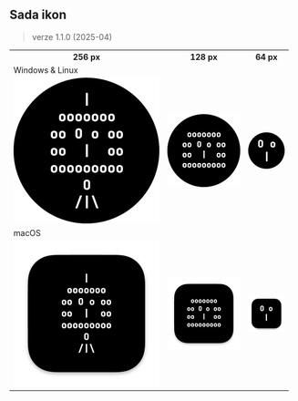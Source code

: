 ## Sada ikon

> verze 1.1.0 (2025-04)

<table>
  <tr>
    <th>256 px</th>
    <th>128 px</th>
    <th>64 px</th>
  </tr>
  <tr>
    <td colspan="3">Windows &amp; Linux</td>
  </tr>
  <tr>
    <td><img src="ico-256.png" alt="256px ikonka pro Windows"></td>
    <td><img src="ico-128.png" alt="128px ikonka pro Windows"></td>
    <td><img src="ico-64.png" alt="64px ikonka pro Windows"></td>
  </tr>
  <tr>
    <td colspan="3">macOS</td>
  </tr>
  <tr>
    <td><img src="mac/mac-ico.iconset/icon_256x256.png" alt="256px ikonka pro macOS"></td>
    <td><img src="mac/mac-ico.iconset/icon_128x128.png" alt="128px ikonka pro macOS"></td>
    <td><img src="mac/mac-ico.iconset/icon_32x32@2x.png" alt="64px ikonka pro macOS"></td>
  </tr>
</table>
